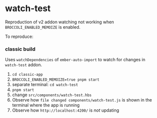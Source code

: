 # watch-test

Reproduction of v2 addon watching not working when `BROCCOLI_ENABLED_MEMOIZE` is enabled.

To reproduce:

### classic build

Uses `watchDependencies` of `ember-auto-import` to watch for changes in `watch-test` addon.

1. `cd classic-app`
2. `BROCCOLI_ENABLED_MEMOIZE=true pnpm start`
3. separate terminal: `cd watch-test`
4. `pnpm start`
5. change `src/components/watch-test.hbs`
6. Observe how `file changed components/watch-test.js` is shown in the terminal where the app is running
7. Observe how `http://localhost:4200/` is _not_ updating
